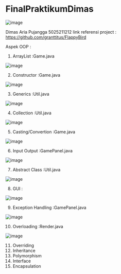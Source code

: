 # FinalPraktikumDimas

![image](https://user-images.githubusercontent.com/114992718/205886173-f49cc2ce-59d1-46d2-a338-b5ded6b9f282.png)




Dimas Aria Pujangga
5025211212
link referensi project : https://github.com/granttitus/FlappyBird

Aspek OOP :
1. ArrayList :Game.java

![image](https://user-images.githubusercontent.com/114992718/207260655-61135472-5635-43bc-bb17-9b64be15f13c.png)

2. Constructor :Game.java

![image](https://user-images.githubusercontent.com/114992718/207260733-70a8fc35-c55a-4b25-be9b-173a18910a17.png)

3. Generics :Util.java

![image](https://user-images.githubusercontent.com/114992718/207260089-c7192d84-a1ab-4331-a7a7-09b35dd594c6.png)

4. Collection :Util.java

![image](https://user-images.githubusercontent.com/114992718/207260108-7285e913-6065-4661-84b7-8e61304a46ce.png)

5. Casting/Convertion :Game.java

![image](https://user-images.githubusercontent.com/114992718/207260535-4f11a0c2-d779-4d10-8f9e-64b4cfe2c429.png)

6. Input Output :GamePanel.java

![image](https://user-images.githubusercontent.com/114992718/207260319-34f1e907-f2e0-4034-8d77-e55679722d5c.png)

7. Abstract Class :Util.java

![image](https://user-images.githubusercontent.com/114992718/207260025-84ee2e5c-4f4f-436a-a506-807a98e50837.png)

8. GUI :

![image](https://user-images.githubusercontent.com/114992718/207264403-6c6b46ba-ad8c-4bfb-8f5f-277aa5236cb4.png)

9. Exception Handling :GamePanel.java

![image](https://user-images.githubusercontent.com/114992718/207260371-ebaec9fd-d120-43f5-bc1e-b62d66933719.png)

10. Overloading :Render.java

![image](https://user-images.githubusercontent.com/114992718/207259866-9846ac34-4bca-444d-9671-c8d6043dc037.png)

11. Overriding
12. Inheritance
13. Polymorphism
14. Interface
15. Encapsulation
